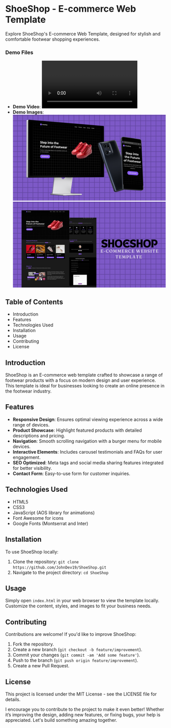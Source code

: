 # ShoeShop - E-commerce Web Template

Explore ShoeShop's E-commerce Web Template, designed for stylish and comfortable footwear shopping experiences.

  ### Demo Files
- **Demo Video**: 
  <video controls>
    <source src="demo.mp4" type="video/mp4">
    Your browser does not support the video tag.
  </video>
- **Demo Images**:
  ![Demo Image 1](demo2.jpg)
  ![Demo Image 2](demo3.jpg)

## Table of Contents
- Introduction
- Features
- Technologies Used
- Installation
- Usage
- Contributing
- License

## Introduction
ShoeShop is an E-commerce web template crafted to showcase a range of footwear products with a focus on modern design and user experience. This template is ideal for businesses looking to create an online presence in the footwear industry.

## Features
- **Responsive Design**: Ensures optimal viewing experience across a wide range of devices.
- **Product Showcase**: Highlight featured products with detailed descriptions and pricing.
- **Navigation**: Smooth scrolling navigation with a burger menu for mobile devices.
- **Interactive Elements**: Includes carousel testimonials and FAQs for user engagement.
- **SEO Optimized**: Meta tags and social media sharing features integrated for better visibility.
- **Contact Form**: Easy-to-use form for customer inquiries.

## Technologies Used
- HTML5
- CSS3
- JavaScript (AOS library for animations)
- Font Awesome for icons
- Google Fonts (Montserrat and Inter)

## Installation
To use ShoeShop locally:
1. Clone the repository: `git clone https://github.com/JohnDev19/ShoeShop.git`
2. Navigate to the project directory: `cd ShoeShop`

## Usage
Simply open `index.html` in your web browser to view the template locally. Customize the content, styles, and images to fit your business needs.

## Contributing
Contributions are welcome! If you'd like to improve ShoeShop:
1. Fork the repository.
2. Create a new branch (`git checkout -b feature/improvement`).
3. Commit your changes (`git commit -am 'Add some feature'`).
4. Push to the branch (`git push origin feature/improvement`).
5. Create a new Pull Request.

## License
This project is licensed under the MIT License - see the LICENSE file for details.

I encourage you to contribute to the project to make it even better! Whether it’s improving the design, adding new features, or fixing bugs, your help is appreciated. Let's build something amazing together.
